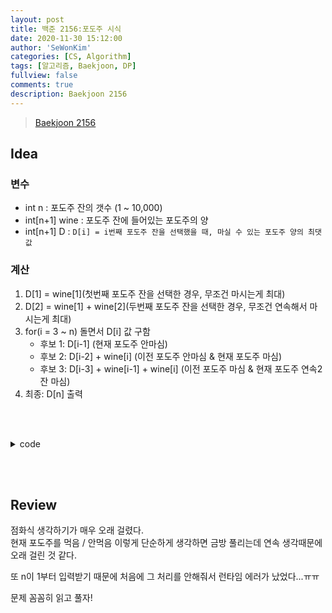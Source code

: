 ```yaml
---
layout: post
title: 백준 2156:포도주 시식
date: 2020-11-30 15:12:00
author: 'SeWonKim'
categories: [CS, Algorithm]
tags: [알고리즘, Baekjoon, DP]
fullview: false
comments: true
description: Baekjoon 2156
---
```


> [Baekjoon 2156](https://www.acmicpc.net/problem/2156)

## Idea

### 변수

- int n : 포도주 잔의 갯수 (1 ~ 10,000)
- int[n+1] wine : 포도주 잔에 들어있는 포도주의 양
- int[n+1] D : `D[i] = i번째 포도주 잔을 선택했을 때, 마실 수 있는 포도주 양의 최댓값`


### 계산

1. D[1] = wine[1](첫번째 포도주 잔을 선택한 경우, 무조건 마시는게 최대)
2. D[2] = wine[1] + wine[2](두번째 포도주 잔을 선택한 경우, 무조건 연속해서 마시는게 최대)
3. for(i = 3 ~ n) 돌면서 D[i] 값 구함
    - 후보 1: D[i-1] (현재 포도주 안마심)
    - 후보 2: D[i-2] + wine[i] (이전 포도주 안마심 & 현재 포도주 마심)
    - 후보 3: D[i-3] + wine[i-1] + wine[i] (이전 포도주 마심 & 현재 포도주 연속2잔 마심)
4. 최종: D[n] 출력

&nbsp;  
&nbsp;

<details>
    <summary>code</summary>
    <div markdown="1">

    ```java
    import java.util.Scanner;

    public class Main {

        public static void main(String[] args) {
            Scanner sc = new Scanner(System.in);
            int n = sc.nextInt();
            int[] wine = new int[n+1];
            for (int i = 1; i <= n; i++) {
                wine[i] = sc.nextInt();
            }
            
            int[] D = new int[n+1];
            D[1] = wine[1];
            
            if(n > 1){
                D[2] = wine[1]+wine[2];
            
                for (int i = 3; i <= n; i++) {
                    D[i] = Math.max(D[i-1], Math.max(D[i-2] + wine[i], D[i-3] + wine[i-1] + wine[i]));
                }
            }				
            System.out.println(D[n]);
            sc.close();
        }
    }
    ```

</div>
</details>

&nbsp;  
&nbsp;

## Review

점화식 생각하기가 매우 오래 걸렸다.      
현재 포도주를 먹음 / 안먹음 이렇게 단순하게 생각하면 금방 풀리는데 연속 생각때문에 오래 걸린 것 같다.       

또 n이 1부터 입력받기 때문에 처음에 그 처리를 안해줘서 런타임 에러가 났었다...ㅠㅠ

문제 꼼꼼히 읽고 풀자!

&nbsp;  
&nbsp;
